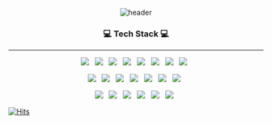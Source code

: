 

<!--
**dayoonii/dayoonii** is a ✨ _special_ ✨ repository because its `README.md` (this file) appears on your GitHub profile.

Here are some ideas to get you started:

- 🔭 I’m currently working on ...
- 🌱 I’m currently learning ...
- 👯 I’m looking to collaborate on ...
- 🤔 I’m looking for help with ...
- 💬 Ask me about ...
- 📫 How to reach me: ...
- 😄 Pronouns: ...
- ⚡ Fun fact: ...
-->

<div align="center">
  
![header](https://capsule-render.vercel.app/api?type=egg&color=auto&height=300&section=header&text=Jeong%20DaYoon&fontSize=50)
</div>

<h3 align="center">💻 Tech Stack 💻</h3>
<hr>

<p align="center"> 
<div align=center> 
<img src="https://img.shields.io/badge/Spring-6DB33F?style=flat-square&logo=Spring&logoColor=white"/></a> &nbsp 
<img src="https://img.shields.io/badge/spring Boot-6DB11F?style=flat-square&logo=spring Boot&logoColor=white"/></a> &nbsp 
<img src="https://img.shields.io/badge/github-181717?style=flat-square&logo=github&logoColor=white"/></a> &nbsp 
<img src="https://img.shields.io/badge/git-F05032?style=flat-square&logo=git&logoColor=white"/></a> &nbsp
<img src="https://img.shields.io/badge/java-007396?style=flat-square&logo=java&logoColor=white"/></a> &nbsp 
<img src="https://img.shields.io/badge/c++-00599C?style=flat-square&logo=c++&logoColor=white"/></a> &nbsp 
<img src="https://img.shields.io/badge/C Sharp-239120?style=flat-square&logo=C Sharp&logoColor=white"/></a> &nbsp 
<img src="https://img.shields.io/badge/C-A8B9CC?style=flat-square&logo=C&logoColor=white"/></a> &nbsp 
<br>
   
<p align="center"> 
<img src="https://img.shields.io/badge/mysql-4479A1?style=flat-square&logo=mysql&logoColor=white"/></a> &nbsp
<img src="https://img.shields.io/badge/mariaDB-003545?style=flat-square&logo=mariaDB&logoColor=white"/></a> &nbsp 
<img src="https://img.shields.io/badge/Python-3766AB?style=flat-square&logo=Python&logoColor=white"/></a> &nbsp 
<img src="https://img.shields.io/badge/bootstrap-7952B3?style=flat-square&logo=bootstrap&logoColor=white"/></a> &nbsp 
<img src="https://img.shields.io/badge/Oracle-F80000?style=flat-square&logo=Oracle&logoColor=white"/></a> &nbsp 
<img src="https://img.shields.io/badge/apache tomcat-F8DC75?style=flat-square&logo=apachetomcat&logoColor=white"/></a> &nbsp 
<img src="https://img.shields.io/badge/AmazonAWS-232F3E?style=flat-square&logo=AmazonAWS&logoColor=white"/></a> &nbsp 
<br>

<p align="center"> 
<img src="https://img.shields.io/badge/html5-E34F26?style=flat-square&logo=html5&logoColor=white"/></a> &nbsp 
<img src="https://img.shields.io/badge/css-1572B6?style=flat-square&logo=css&logoColor=white"/></a> &nbsp 
<img src="https://img.shields.io/badge/jquery-0769AD?style=flat-square&logo=jquery&logoColor=white"/></a> &nbsp 
<img src="https://img.shields.io/badge/html5-E34F26?style=flat-square&logo=html5&logoColor=white"/></a> &nbsp 
<img src="https://img.shields.io/badge/javascript-F7DF1E?style=flat-square&logo=javascript&logoColor=white"/></a> &nbsp 
<img src="https://img.shields.io/badge/AdobePhotoshop-31A8FF?style=flat-square&logo=AdobePhotoshop&logoColor=white"/></a> &nbsp 
<br>
</div>
    
[![Hits](https://hits.seeyoufarm.com/api/count/incr/badge.svg?url=https%3A%2F%2Fgithub.com%2Fdayoonii&count_bg=%23FFFBD5&title_bg=%23FFFBD5&icon=&icon_color=%23E7E7E7&title=hits&edge_flat=false)](https://hits.seeyoufarm.com)

